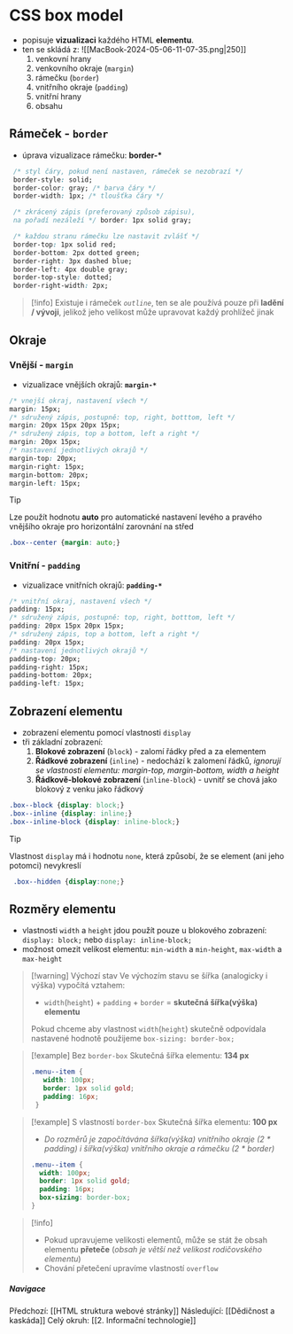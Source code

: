 # CSS box model
- popisuje **vizualizaci** každého HTML **elementu**.
- ten se skládá z:
![[MacBook-2024-05-06-11-07-35.png|250]]
	1. venkovní hrany
	2. venkovního okraje (`margin`)
	3. rámečku (`border`)
	4. vnitřního okraje (`padding`)
	5. vnitřní hrany
	6. obsahu
## Rámeček - `border`
- úprava vizualizace rámečku: **border-\***
```CSS
 /* styl čáry, pokud není nastaven, rámeček se nezobrazí */
 border-style: solid;
 border-color: gray; /* barva čáry */
 border-width: 1px; /* tloušťka čáry */

 /* zkrácený zápis (preferovaný způsob zápisu),
 na pořadí nezáleží */ border: 1px solid gray;

 /* každou stranu rámečku lze nastavit zvlášť */
 border-top: 1px solid red;
 border-bottom: 2px dotted green;
 border-right: 3px dashed blue;
 border-left: 4px double gray;
 border-top-style: dotted;
 border-right-width: 2px;
```

> [!info] 
>  Existuje i rámeček *`outline`*, ten se ale používá pouze při **ladění / vývoji**, jelikož jeho velikost může upravovat každý prohlížeč jinak
## Okraje
### Vnější - `margin`
- vizualizace vnějších okrajů: **`margin-*`**
```CSS
/* vnejší okraj, nastavení všech */
margin: 15px;
/* sdružený zápis, postupně: top, right, botttom, left */
margin: 20px 15px 20px 15px;
/* sdružený zápis, top a bottom, left a right */
margin: 20px 15px;
/* nastavení jednotlivých okrajů */
margin-top: 20px;
margin-right: 15px;
margin-bottom: 20px;
margin-left: 15px;
```

> [!tip] 
>  Lze použít hodnotu **auto** pro automatické nastavení levého a pravého vnějšího okraje pro horizontální zarovnání na střed
>  ```CSS
>  .box--center {margin: auto;}
>  ```
### Vnitřní - `padding`
- vizualizace vnitřních okrajů: **`padding-*`**
```CSS
/* vnitřní okraj, nastavení všech */
padding: 15px;
/* sdružený zápis, postupně: top, right, botttom, left */
padding: 20px 15px 20px 15px;
/* sdružený zápis, top a bottom, left a right */
padding: 20px 15px;
/* nastavení jednotlivých okrajů */
padding-top: 20px;
padding-right: 15px;
padding-bottom: 20px;
padding-left: 15px;
```

## Zobrazení elementu
- zobrazení elementu pomocí vlastnosti `display`
- tři základní zobrazení:
	1. **Blokové zobrazení** (`block`) - zalomí řádky před a za elementem
	2. **Řádkové zobrazení** (`inline`) - nedochází k zalomení řádků, *ignorují se vlastnosti elementu: margin-top, margin-bottom, width a height*
	3. **Řádkově-blokové zobrazení** (`inline-block`) - uvnitř se chová jako blokový z venku jako řádkový
```CSS
.box--block {display: block;}
.box--inline {display: inline;}
.box--inline-block {display: inline-block;}
```

> [!tip] 
>  Vlastnost `display` má i hodnotu `none`, která způsobí, že se element (ani jeho potomci) nevykreslí
> ```CSS
>  .box--hidden {display:none;}
> ```

## Rozměry elementu
- vlastnosti `width` a `height` jdou použít pouze u blokového zobrazení: `display: block;` nebo `display: inline-block;`
- možnost omezit velikost elementu: `min-width` a `min-height`, `max-width` a `max-height`

> [!warning] Výchozí stav
> Ve výchozím stavu se šířka (analogicky i výška) vypočítá vztahem:
> - `width`(`height`) + `padding` + `border` = **skutečná šířka(výška) elementu**
> 
> Pokud chceme aby vlastnost `width`(`height`) skutečně odpovídala nastavené hodnotě použijeme `box-sizing: border-box;`
> 

> [!example] Bez `border-box`
> Skutečná šířka elementu: **134 px**
> ```CSS
> .menu--item {
> 	 width: 100px;
> 	 border: 1px solid gold;
> 	 padding: 16px;
>  }
>  ```

> [!example]  S vlastností `border-box`
> Skutečná šířka elementu: **100 px**
> - *Do rozměrů je započítávána šířka(výška) vnitřního okraje (2 \* padding) i šířka(výška) vnitřního okraje a rámečku (2 \* border)*
>  ```CSS
> .menu--item {
> 	 width: 100px;
> 	 border: 1px solid gold;
> 	 padding: 16px;
> 	 box-sizing: border-box;
>  }
>  ```

> [!info] 
> - Pokud upravujeme velikosti elementů, může se stát že obsah elementu **přeteče** (*obsah je větší než velikost rodičovského elementu*)
> - Chování přetečení upravíme vlastností `overflow`


##### Navigace
Předchozí:  [[HTML struktura webové stránky]]
Následující: [[Dědičnost a kaskáda]]
Celý okruh: [[2. Informační technologie]]